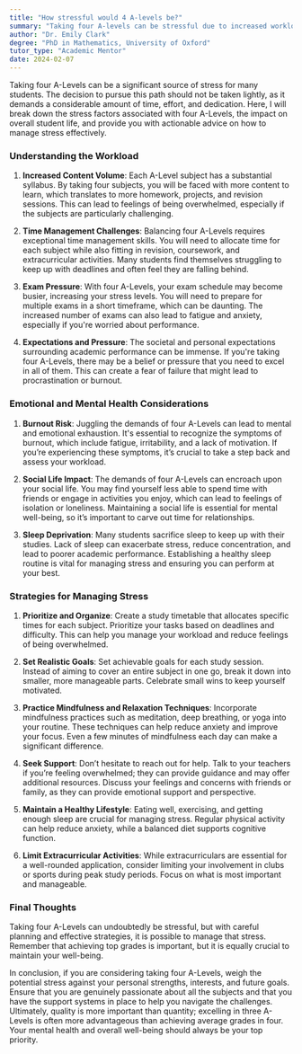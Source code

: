 ```yaml
---
title: "How stressful would 4 A-levels be?"
summary: "Taking four A-levels can be stressful due to increased workload and time demands. Learn effective stress management tips to succeed."
author: "Dr. Emily Clark"
degree: "PhD in Mathematics, University of Oxford"
tutor_type: "Academic Mentor"
date: 2024-02-07
---
```


Taking four A-Levels can be a significant source of stress for many students. The decision to pursue this path should not be taken lightly, as it demands a considerable amount of time, effort, and dedication. Here, I will break down the stress factors associated with four A-Levels, the impact on overall student life, and provide you with actionable advice on how to manage stress effectively.

### Understanding the Workload

1. **Increased Content Volume**: Each A-Level subject has a substantial syllabus. By taking four subjects, you will be faced with more content to learn, which translates to more homework, projects, and revision sessions. This can lead to feelings of being overwhelmed, especially if the subjects are particularly challenging. 

2. **Time Management Challenges**: Balancing four A-Levels requires exceptional time management skills. You will need to allocate time for each subject while also fitting in revision, coursework, and extracurricular activities. Many students find themselves struggling to keep up with deadlines and often feel they are falling behind.

3. **Exam Pressure**: With four A-Levels, your exam schedule may become busier, increasing your stress levels. You will need to prepare for multiple exams in a short timeframe, which can be daunting. The increased number of exams can also lead to fatigue and anxiety, especially if you're worried about performance.

4. **Expectations and Pressure**: The societal and personal expectations surrounding academic performance can be immense. If you're taking four A-Levels, there may be a belief or pressure that you need to excel in all of them. This can create a fear of failure that might lead to procrastination or burnout.

### Emotional and Mental Health Considerations

1. **Burnout Risk**: Juggling the demands of four A-Levels can lead to mental and emotional exhaustion. It's essential to recognize the symptoms of burnout, which include fatigue, irritability, and a lack of motivation. If you’re experiencing these symptoms, it’s crucial to take a step back and assess your workload.

2. **Social Life Impact**: The demands of four A-Levels can encroach upon your social life. You may find yourself less able to spend time with friends or engage in activities you enjoy, which can lead to feelings of isolation or loneliness. Maintaining a social life is essential for mental well-being, so it’s important to carve out time for relationships.

3. **Sleep Deprivation**: Many students sacrifice sleep to keep up with their studies. Lack of sleep can exacerbate stress, reduce concentration, and lead to poorer academic performance. Establishing a healthy sleep routine is vital for managing stress and ensuring you can perform at your best.

### Strategies for Managing Stress

1. **Prioritize and Organize**: Create a study timetable that allocates specific times for each subject. Prioritize your tasks based on deadlines and difficulty. This can help you manage your workload and reduce feelings of being overwhelmed.

2. **Set Realistic Goals**: Set achievable goals for each study session. Instead of aiming to cover an entire subject in one go, break it down into smaller, more manageable parts. Celebrate small wins to keep yourself motivated.

3. **Practice Mindfulness and Relaxation Techniques**: Incorporate mindfulness practices such as meditation, deep breathing, or yoga into your routine. These techniques can help reduce anxiety and improve your focus. Even a few minutes of mindfulness each day can make a significant difference.

4. **Seek Support**: Don’t hesitate to reach out for help. Talk to your teachers if you’re feeling overwhelmed; they can provide guidance and may offer additional resources. Discuss your feelings and concerns with friends or family, as they can provide emotional support and perspective.

5. **Maintain a Healthy Lifestyle**: Eating well, exercising, and getting enough sleep are crucial for managing stress. Regular physical activity can help reduce anxiety, while a balanced diet supports cognitive function. 

6. **Limit Extracurricular Activities**: While extracurriculars are essential for a well-rounded application, consider limiting your involvement in clubs or sports during peak study periods. Focus on what is most important and manageable.

### Final Thoughts

Taking four A-Levels can undoubtedly be stressful, but with careful planning and effective strategies, it is possible to manage that stress. Remember that achieving top grades is important, but it is equally crucial to maintain your well-being. 

In conclusion, if you are considering taking four A-Levels, weigh the potential stress against your personal strengths, interests, and future goals. Ensure that you are genuinely passionate about all the subjects and that you have the support systems in place to help you navigate the challenges. Ultimately, quality is more important than quantity; excelling in three A-Levels is often more advantageous than achieving average grades in four. Your mental health and overall well-being should always be your top priority.
    